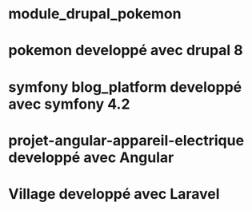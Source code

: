 # module_drupal_pokemon
# pokemon developpé avec drupal 8
# symfony blog_platform developpé avec symfony 4.2
# projet-angular-appareil-electrique developpé avec Angular
# Village developpé avec Laravel
# 

